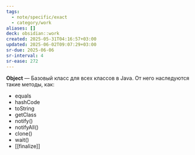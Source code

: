```yaml
---
tags:
  - note/specific/exact
  - category/work
aliases: []
deck: obsidian::work
created: 2025-05-31T04:16:57+03:00
updated: 2025-06-02T09:07:29+03:00
sr-due: 2025-06-06
sr-interval: 4
sr-ease: 272
---
```


**Object**
—
Базовый класс для всех классов в Java. От него наследуются такие методы, как:
- equals
- hashCode
- toString
- getClass
- notify()
- notifyAll()
- clone()
- wait()
- [[finalize]]
